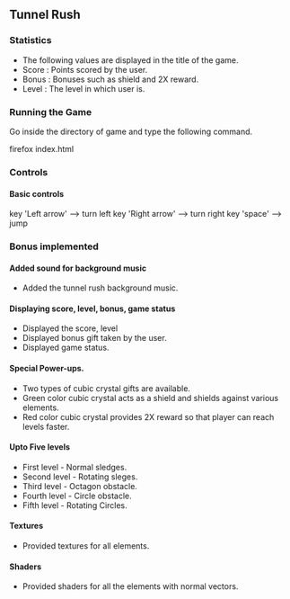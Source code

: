 ## Tunnel Rush

### Statistics

- The following values are displayed in the title of the game.
- Score : Points scored by the user.
- Bonus : Bonuses such as shield and 2X reward.
- Level : The level in which user is.

### Running the Game

Go inside the directory of game and type the following command.

firefox index.html

### Controls

#### Basic controls
key 'Left arrow' 	--> turn left
key 'Right arrow' 	--> turn right
key 'space'			--> jump

### Bonus implemented

#### Added sound for background music
- Added the tunnel rush background music.

#### Displaying score, level, bonus, game status

- Displayed the score, level
- Displayed bonus gift taken by the user.
- Displayed game status.

#### Special Power-ups.
- Two types of cubic crystal gifts are available.
- Green color cubic crystal acts as a shield and shields against various elements.
- Red color cubic crystal provides 2X reward so that player can reach levels faster.

#### Upto Five levels
- First level  - Normal sledges.
- Second level - Rotating sleges.
- Third level  - Octagon obstacle.
- Fourth level - Circle obstacle.
- Fifth level  - Rotating Circles.

#### Textures
- Provided textures for all elements.

#### Shaders
- Provided shaders for all the elements with normal vectors.
